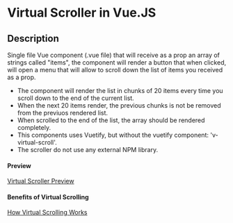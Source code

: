 # Virtual Scroller in Vue.JS

## Description

Single file Vue component (.vue file) that will receive as a prop an array of strings called "items", the component will render a button that when clicked, will open a menu that will allow to scroll down the list of items you received as a prop.

   - The component will render the list in chunks of 20 items every time you scroll down to the end of the current list.
   - When the next 20 items render, the previous chunks is not be removed from the previuos rendered list.
   - When scrolled to the end of the list, the array should be rendered completely.
   - This components uses Vuetify, but without the vuetify component: 'v-virtual-scroll'.
   - The scroller do not use any external NPM library.

#### Preview

[Virtual Scroller Preview](VirtualScroller-Preview.mp4)

#### Benefits of Virtual Scrolling

[How Virtual Scrolling Works](https://medium.com/frontend-journeys/how-virtual-infinite-scrolling-works-239f7ee5aa58)

